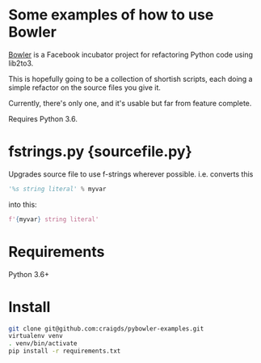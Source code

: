 # Some examples of how to use Bowler

[Bowler](https://pybowler.io/) is a Facebook incubator project for refactoring Python code using lib2to3.

This is hopefully going to be a collection of shortish scripts, each doing a simple refactor on the source files you give it.

Currently, there's only one, and it's usable but far from feature complete.

Requires Python 3.6.

# fstrings.py {sourcefile.py}

Upgrades source file to use f-strings wherever possible. i.e. converts this

```python
'%s string literal' % myvar
```
into this:

```python
f'{myvar} string literal'
```

# Requirements

Python 3.6+

# Install

```bash
git clone git@github.com:craigds/pybowler-examples.git
virtualenv venv
. venv/bin/activate
pip install -r requirements.txt
```
